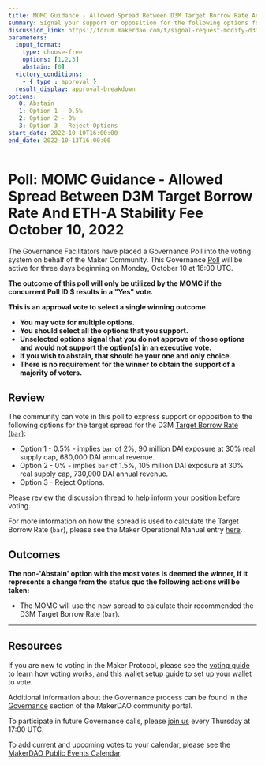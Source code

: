 ```yaml
---
title: MOMC Guidance - Allowed Spread Between D3M Target Borrow Rate And ETH-A Stability Fee October 10, 2022
summary: Signal your support or opposition for the following options for the spread between the D3M Target Borrow Rate and the ETH-A Stability Fee.
discussion_link: https://forum.makerdao.com/t/signal-request-modify-d3m-guidance-for-momc/18069
parameters:
  input_format:
    type: choose-free
    options: [1,2,3]
    abstain: [0]
  victory_conditions:
    - { type : approval }
  result_display: approval-breakdown
options:
   0: Abstain
   1: Option 1 - 0.5%
   2: Option 2 - 0%
   3: Option 3 - Reject Options
start_date: 2022-10-10T16:00:00
end_date: 2022-10-13T16:00:00
---
```

# Poll: MOMC Guidance - Allowed Spread Between D3M Target Borrow Rate And ETH-A Stability Fee October 10, 2022

The Governance Facilitators have placed a Governance Poll into the voting system on behalf of the Maker Community. This Governance [Poll](https://community-development.makerdao.com/en/learn/governance/on-chain-gov) will be active for three days beginning on Monday, October 10 at 16:00 UTC.

**The outcome of this poll will only be utilized by the MOMC if the concurrent Poll ID $ results in a "Yes" vote.**

**This is an approval vote to select a single winning outcome.**
- **You may vote for multiple options.**
- **You should select all the options that you support.**
- **Unselected options signal that you do not approve of those options and would not support the option(s) in an executive vote.**
- **If you wish to abstain, that should be your one and only choice.**
- **There is no requirement for the winner to obtain the support of a majority of voters.**

## Review

The community can vote in this poll to express support or opposition to the following options for the target spread for the D3M [Target Borrow Rate (`bar`)](https://manual.makerdao.com/module-index/module-dai-direct-deposit#target-borrow-rate-bar):
* Option 1 - 0.5% - implies `bar` of 2%, 90 million DAI exposure at 30% real supply cap, 680,000 DAI annual revenue.
* Option 2 - 0% - implies `bar` of 1.5%, 105 million DAI exposure at 30% real supply cap, 730,000 DAI annual revenue.
* Option 3 - Reject Options.

Please review the discussion [thread](https://forum.makerdao.com/t/signal-request-modify-d3m-guidance-for-momc/18069) to help inform your position before voting.

For more information on how the spread is used to calculate the Target Borrow Rate (`bar`), please see the Maker Operational Manual entry [here](https://manual.makerdao.com/module-index/module-dai-direct-deposit#spread).

## Outcomes

**The non-'Abstain' option with the most votes is deemed the winner, if it represents a change from the status quo the following actions will be taken:**
* The MOMC will use the new spread to calculate their recommended the D3M Target Borrow Rate (`bar`).

---

## Resources

If you are new to voting in the Maker Protocol, please see the [voting guide](https://community-development.makerdao.com/en/learn/governance/how-voting-works/) to learn how voting works, and this [wallet setup guide](https://community-development.makerdao.com/en/learn/governance/voting-setup/) to set up your wallet to vote.

Additional information about the Governance process can be found in the [Governance](https://community-development.makerdao.com/en/learn/governance) section of the MakerDAO community portal.

To participate in future Governance calls, please [join us](https://github.com/makerdao/community/tree/master/governance/governance-and-risk-meetings) every Thursday at 17:00 UTC.

To add current and upcoming votes to your calendar, please see the [MakerDAO Public Events Calendar](https://calendar.google.com/calendar/embed?src=makerdao.com_3efhm2ghipksegl009ktniomdk%40group.calendar.google.com&ctz=UTC&mode=week&showCalendars=0&showPrint=0).